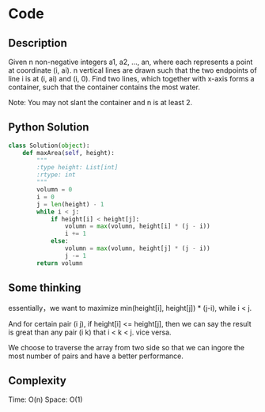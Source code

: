 # Code

## Description

Given n non-negative integers a1, a2, ..., an, where each represents a point at coordinate (i, ai). n vertical lines are drawn such that the two endpoints of line i is at (i, ai) and (i, 0). Find two lines, which together with x-axis forms a container, such that the container contains the most water.

Note: You may not slant the container and n is at least 2.

## Python Solution
```python
class Solution(object):
    def maxArea(self, height):
        """
        :type height: List[int]
        :rtype: int
        """
        volumn = 0
        i = 0
        j = len(height) - 1
        while i < j:
            if height[i] < height[j]:
                volumn = max(volumn, height[i] * (j - i))
                i += 1
            else:
                volumn = max(volumn, height[j] * (j - i))
                j -= 1
        return volumn
```
## Some thinking

essentially，we want to maximize min(height[i], height[j]) * (j-i), while i < j.

And for certain pair (i j), if height[i] <= height[j], then we can say the result is great than any pair (i k) that i < k < j. vice versa.

We choose to traverse the array from two side so that we can ingore the most number of pairs and have a better performance.

## Complexity

Time: O(n)
Space: O(1)
